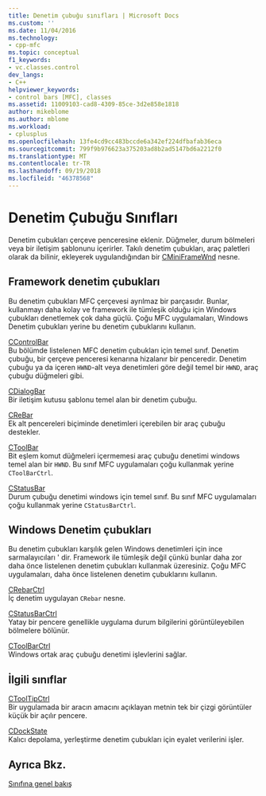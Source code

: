 ```yaml
---
title: Denetim çubuğu sınıfları | Microsoft Docs
ms.custom: ''
ms.date: 11/04/2016
ms.technology:
- cpp-mfc
ms.topic: conceptual
f1_keywords:
- vc.classes.control
dev_langs:
- C++
helpviewer_keywords:
- control bars [MFC], classes
ms.assetid: 11009103-cad8-4309-85ce-3d2e858e1818
author: mikeblome
ms.author: mblome
ms.workload:
- cplusplus
ms.openlocfilehash: 13fe4cd9cc483bccde6a342ef224dfbafab36eca
ms.sourcegitcommit: 799f9b976623a375203ad8b2ad5147bd6a2212f0
ms.translationtype: MT
ms.contentlocale: tr-TR
ms.lasthandoff: 09/19/2018
ms.locfileid: "46378568"
---
```

# <a name="control-bar-classes"></a>Denetim Çubuğu Sınıfları

Denetim çubukları çerçeve penceresine eklenir. Düğmeler, durum bölmeleri veya bir iletişim şablonunu içerirler. Takılı denetim çubukları, araç paletleri olarak da bilinir, ekleyerek uygulandığından bir [CMiniFrameWnd](../mfc/reference/cminiframewnd-class.md) nesne.

## <a name="framework-control-bars"></a>Framework denetim çubukları

Bu denetim çubukları MFC çerçevesi ayrılmaz bir parçasıdır. Bunlar, kullanmayı daha kolay ve framework ile tümleşik olduğu için Windows çubukları denetlemek çok daha güçlü. Çoğu MFC uygulamaları, Windows Denetim çubukları yerine bu denetim çubuklarını kullanın.

[CControlBar](../mfc/reference/ccontrolbar-class.md)<br/>
Bu bölümde listelenen MFC denetim çubukları için temel sınıf. Denetim çubuğu, bir çerçeve penceresi kenarına hizalanır bir penceredir. Denetim çubuğu ya da içeren `HWND`-alt veya denetimleri göre değil temel bir `HWND`, araç çubuğu düğmeleri gibi.

[CDialogBar](../mfc/reference/cdialogbar-class.md)<br/>
Bir iletişim kutusu şablonu temel alan bir denetim çubuğu.

[CReBar](../mfc/reference/crebar-class.md)<br/>
Ek alt pencereleri biçiminde denetimleri içerebilen bir araç çubuğu destekler.

[CToolBar](../mfc/reference/ctoolbar-class.md)<br/>
Bit eşlem komut düğmeleri içermemesi araç çubuğu denetimi windows temel alan bir `HWND`. Bu sınıf MFC uygulamaları çoğu kullanmak yerine `CToolBarCtrl`.

[CStatusBar](../mfc/reference/cstatusbar-class.md)<br/>
Durum çubuğu denetimi windows için temel sınıf. Bu sınıf MFC uygulamaları çoğu kullanmak yerine `CStatusBarCtrl`.

## <a name="windows-control-bars"></a>Windows Denetim çubukları

Bu denetim çubukları karşılık gelen Windows denetimleri için ince sarmalayıcıları ' dir. Framework ile tümleşik değil çünkü bunlar daha zor daha önce listelenen denetim çubukları kullanmak üzeresiniz. Çoğu MFC uygulamaları, daha önce listelenen denetim çubuklarını kullanın.

[CRebarCtrl](../mfc/reference/crebarctrl-class.md)<br/>
İç denetim uygulayan `CRebar` nesne.

[CStatusBarCtrl](../mfc/reference/cstatusbarctrl-class.md)<br/>
Yatay bir pencere genellikle uygulama durum bilgilerini görüntüleyebilen bölmelere bölünür.

[CToolBarCtrl](../mfc/reference/ctoolbarctrl-class.md)<br/>
Windows ortak araç çubuğu denetimi işlevlerini sağlar.

## <a name="related-classes"></a>İlgili sınıflar

[CToolTipCtrl](../mfc/reference/ctooltipctrl-class.md)<br/>
Bir uygulamada bir aracın amacını açıklayan metnin tek bir çizgi görüntüler küçük bir açılır pencere.

[CDockState](../mfc/reference/cdockstate-class.md)<br/>
Kalıcı depolama, yerleştirme denetim çubukları için eyalet verilerini işler.

## <a name="see-also"></a>Ayrıca Bkz.

[Sınıfına genel bakış](../mfc/class-library-overview.md)

